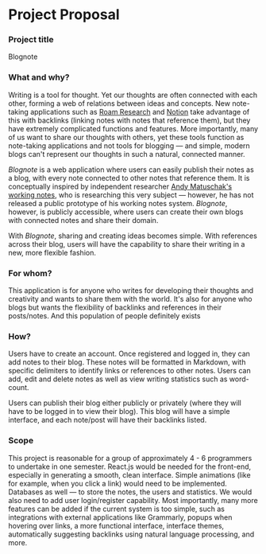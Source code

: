 # Project Proposal

### Project title
Blognote

### What and why?
Writing is a tool for thought. Yet our thoughts are often connected with each other, forming a web of relations between ideas and concepts. New note-taking applications such as [Roam Research](http://roamresearch.com) and [Notion](http://notion.so) take advantage of this with backlinks (linking notes with notes that reference them), but they have extremely complicated functions and features. More importantly, many of us want to share our thoughts with others, yet these tools function as note-taking applications and not tools for blogging — and simple, modern blogs can't represent our thoughts in such a natural, connected manner.

_Blognote_ is a web application where users can easily publish their notes as a blog, with every note connected to other notes that reference them. It is conceptually inspired by independent researcher [Andy Matuschak's working notes](https://notes.andymatuschak.org/), who is researching this very subject — however, he has not released a public prototype of his working notes system. _Blognote_, however, is publicly accessible, where users can create their own blogs with connected notes and share their domain.

With _Blognote_, sharing and creating ideas becomes simple. With references across their blog, users will have the capability to share their writing in a new, more flexible fashion.

### For whom?
This application is for anyone who writes for developing their thoughts and creativity and wants to share them with the world. It's also for anyone who blogs but wants the flexibility of backlinks and references in their posts/notes. And this population of people definitely exists

### How?
Users have to create an account. Once registered and logged in, they can add notes to their blog. These notes will be formatted in Markdown, with specific delimiters to identify links or references to other notes. Users can add, edit and delete notes as well as view writing statistics such as word-count.  

Users can publish their blog either publicly or privately (where they will have to be logged in to view their blog). This blog will have a simple interface, and each note/post will have their backlinks  listed.

### Scope
This project is reasonable for a group of approximately 4 - 6 programmers to undertake in one semester. React.js would be needed for the front-end, especially in generating a smooth, clean interface. Simple animations (like for example, when you click a link) would need to be implemented. Databases as well — to store the notes, the users and statistics. We would also need to add user login/register capability. Most importantly, many more features can be added if the current system is too simple, such as integrations with external applications like Grammarly, popups when hovering over links, a more functional interface, interface themes, automatically suggesting backlinks using natural language processing, and more.
